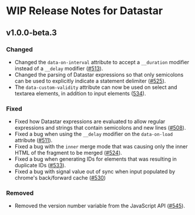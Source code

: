 # WIP Release Notes for Datastar

## v1.0.0-beta.3

### Changed

- Changed the `data-on-interval` attribute to accept a `__duration` modifier instead of a `__delay` modifier ([#513](https://github.com/starfederation/datastar/issues/513)).
- Changed the parsing of Datastar expressions so that only semicolons can be used to explicitly indicate a statement delimiter ([#525](https://github.com/starfederation/datastar/issues/525)).
- The `data-custom-validity` attribute can now be used on select and textarea elements, in addition to input elements ([534](https://github.com/starfederation/datastar/issues/534)).

### Fixed

- Fixed how Datastar expressions are evaluated to allow regular expressions and strings that contain semicolons and new lines ([#508](https://github.com/starfederation/datastar/issues/508)).
- Fixed a bug when using the `__delay` modifier on the `data-on-load` attribute ([#511](https://github.com/starfederation/datastar/issues/511)).
- Fixed a bug with the `inner` merge mode that was causing only the inner HTML of the fragment to be merged ([#524](https://github.com/starfederation/datastar/issues/524)).
- Fixed a bug when generating IDs for elements that was resulting in duplicate IDs ([#533](https://github.com/starfederation/datastar/issues/533)).
- Fixed a bug with signal value out of sync when input populated by chrome's back/forward cache ([#530](https://github.com/starfederation/datastar/pull/530))

### Removed

- Removed the version number variable from the JavaScript API ([#545](https://github.com/starfederation/datastar/issues/545)).
